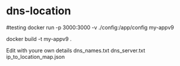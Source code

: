 # dns-location


#testing
docker run -p 3000:3000 -v ./config:/app/config my-appv9

docker build -t my-appv9 .
 
Edit with youre own details
dns_names.txt
dns_server.txt
ip_to_location_map.json
